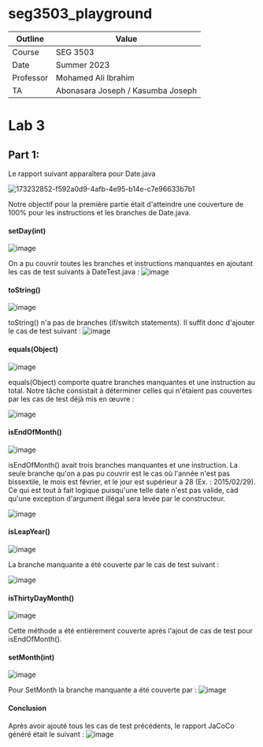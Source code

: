 # seg3503_playground
| Outline | Value |
| --- | --- |
| Course | SEG 3503 |
| Date | Summer 2023 |
| Professor | Mohamed Ali Ibrahim |
| TA | Abonasara Joseph / Kasumba Joseph | 

# Lab 3
## Part 1:

Le rapport suivant apparaîtera pour Date.java

![173232852-f592a0d9-4afb-4e95-b14e-c7e96633b7b1](https://github.com/Daizon99/Lab3/assets/114030630/6a043e54-9e94-4211-ab90-222afe2fc641)

Notre objectif pour la première partie était d'atteindre une couverture de 100% pour les instructions et les branches de Date.java.

#### setDay(int)
![image](https://github.com/Daizon99/Lab3/assets/114030630/e7d6eaba-6fa7-4e4c-91a8-12b1ab25f0d9)

On a pu couvrir toutes les branches et instructions manquantes en ajoutant les cas de test suivants à DateTest.java :
![image](https://github.com/Daizon99/Lab3/assets/114030630/71bd1e96-12d0-4186-bfca-721f428afa0a)

#### toString()
![image](https://github.com/Daizon99/Lab3/assets/114030630/853ecac2-5d44-4d10-b467-7c1b40e83af4)

toString() n'a pas de branches (if/switch statements). Il suffit donc d'ajouter le cas de test suivant :
![image](https://github.com/Daizon99/Lab3/assets/114030630/6ba5cd43-910d-4033-9ec5-5370b8f5c4cd)

#### equals(Object)
![image](https://github.com/Daizon99/Lab3/assets/114030630/992436fd-176d-402e-8590-acc007c26e25)

equals(Object) comporte quatre branches manquantes et une instruction au total. Notre tâche consistait à déterminer celles qui n'étaient pas couvertes par les cas de test déjà mis en œuvre :

![image](https://github.com/Daizon99/Lab3/assets/114030630/5e951a10-f5b2-4f43-b12a-436be0746e98)

#### isEndOfMonth()

![image](https://github.com/Daizon99/Lab3/assets/114030630/f4c367e4-3f93-44aa-98f3-61a4d5dd08ef)

isEndOfMonth() avait trois branches manquantes et une instruction. La seule branche qu'on a  pas pu couvrir est le cas où l'année n'est pas bissextile, le mois est février, et le jour est supérieur à 28 (Ex. : 2015/02/29). Ce qui est tout à fait logique puisqu'une telle date n'est pas valide, càd qu'une exception d'argument illégal sera levée par le constructeur.

![image](https://github.com/Daizon99/Lab3/assets/114030630/f5641bb4-e145-495c-8d03-07391e5195ad)

#### isLeapYear()
![image](https://github.com/Daizon99/Lab3/assets/114030630/f889ba93-94f1-4b4f-8fdd-ca56b217043b)

La branche manquante a été couverte par le cas de test suivant :

![image](https://github.com/Daizon99/Lab3/assets/114030630/106cf77b-64fc-4eec-8c0f-5ab5d3b15b54)

#### isThirtyDayMonth()

![image](https://github.com/Daizon99/Lab3/assets/114030630/6087af56-80a9-4abc-a9d4-65d2e924bd64)

Cette méthode a été entièrement couverte après l'ajout de cas de test pour isEndOfMonth().

#### setMonth(int)

![image](https://github.com/Daizon99/Lab3/assets/114030630/1ee5ec67-cf95-4329-95cc-3b6263b2338e)

Pour SetMonth la branche manquante a été couverte par :
![image](https://github.com/Daizon99/Lab3/assets/114030630/0d9804fa-f90d-4a97-a5f2-f0de4d4e5f8d)

#### Conclusion
Après avoir ajouté tous les cas de test précédents, le rapport JaCoCo généré était le suivant :
![image](https://github.com/Daizon99/Lab3/assets/114030630/8479b87f-ad7f-4fa5-b201-6e97411f8d40)





